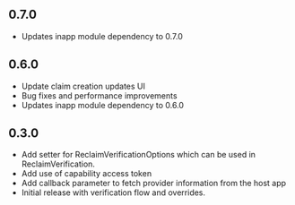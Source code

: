 ## 0.7.0

* Updates inapp module dependency to 0.7.0

## 0.6.0

* Update claim creation updates UI
* Bug fixes and performance improvements
* Updates inapp module dependency to 0.6.0

## 0.3.0

* Add setter for ReclaimVerificationOptions which can be used in ReclaimVerification.
* Add use of capability access token
* Add callback parameter to fetch provider information from the host app
* Initial release with verification flow and overrides.

